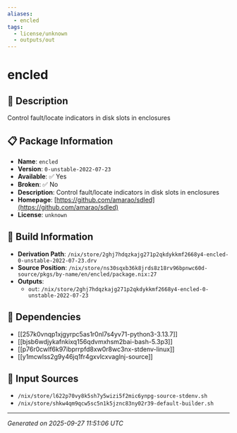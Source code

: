 ```yaml
---
aliases:
  - encled
tags:
  - license/unknown
  - outputs/out
---
```


# encled

## 📝 Description

Control fault/locate indicators in disk slots in enclosures

## 📋 Package Information

- **Name**: `encled`
- **Version**: `0-unstable-2022-07-23`
- **Available**: ✅ Yes
- **Broken**: ✅ No
- **Description**: Control fault/locate indicators in disk slots in enclosures
- **Homepage**: [https://github.com/amarao/sdled](https://github.com/amarao/sdled)
- **License**: `unknown`

## 🔧 Build Information

- **Derivation Path**: `/nix/store/2ghj7hdqzkajg271p2qkdykkmf2668y4-encled-0-unstable-2022-07-23.drv`
- **Source Position**: `/nix/store/ns30sqxb36k8jrds8z18rv96bpnwc60d-source/pkgs/by-name/en/encled/package.nix:27`
- **Outputs**:
  - `out`:  `/nix/store/2ghj7hdqzkajg271p2qkdykkmf2668y4-encled-0-unstable-2022-07-23`

## 🔗 Dependencies

- [[257k0vnqp1xjgyrpc5as1r0nl7s4yv71-python3-3.13.7]]
- [[bjsb6wdjykafnkixq156qdvmxhsm2bai-bash-5.3p3]]
- [[p76r0cwlf6k97ibprrpfd8xw0r8wc3nx-stdenv-linux]]
- [[y1mcwlss2g9y46jq1fr4gxvlcxvaglnj-source]]

## 📁 Input Sources

- `/nix/store/l622p70vy8k5sh7y5wizi5f2mic6ynpg-source-stdenv.sh`
- `/nix/store/shkw4qm9qcw5sc5n1k5jznc83ny02r39-default-builder.sh`

---
*Generated on 2025-09-27 11:51:06 UTC*
